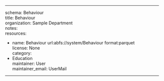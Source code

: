 


---  
schema: Behaviour  
title: Behaviour  
organization: Sample Department  
notes:   
resources:  
- name: Behaviour 
 url:abfs://system/Behaviour 
 format:parquet  
license: None  
category:
 - Education  
maintainer: User  
maintainer_email: UserMail  
---